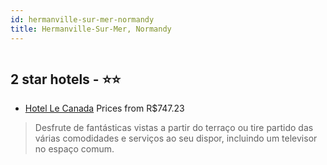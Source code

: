```yaml
---
id: hermanville-sur-mer-normandy
title: Hermanville-Sur-Mer, Normandy
---
```


<center><img src="https://i.travelapi.com/hotels/2000000/1160000/1155600/1155574/b502b5e7_z.jpg" alt="" /></center>


##  2 star hotels - ⭐️⭐️

-    [Hotel Le Canada](https://www.hurb.com/br/aud/https://www.hurb.com/br/hotels/hermanville-sur-mer/hotel-le-canada-HT-GHTY?cmp=18055) Prices from R$747.23
   > Desfrute de fantásticas vistas a partir do terraço ou tire partido das várias comodidades e serviços ao seu dispor, incluindo um televisor no espaço comum.
